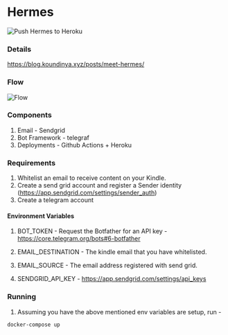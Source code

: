 
# Hermes
![Push Hermes to Heroku](https://github.com/koundinya/hermes/workflows/Push%20Hermes%20to%20Heroku/badge.svg?branch=master)

### Details

https://blog.koundinya.xyz/posts/meet-hermes/


###  Flow
![Flow](docs/hermes-initial-arch.png)


###  Components

1. Email - Sendgrid
2. Bot Framework  - telegraf
3. Deployments - Github Actions + Heroku

### Requirements

1. Whitelist an email to receive content on your Kindle.
2. Create a send grid account and register a Sender identity (https://app.sendgrid.com/settings/sender_auth)
3. Create a telegram account

#### Environment Variables

1. BOT_TOKEN - Request the Botfather for an API key - https://core.telegram.org/bots#6-botfather

2. EMAIL_DESTINATION - The kindle email that you have whitelisted.

3. EMAIL_SOURCE - The email address registered with send grid.

4. SENDGRID_API_KEY - https://app.sendgrid.com/settings/api_keys


### Running

1. Assuming you have the above mentioned env variables are setup,
run -
```bash
docker-compose up
```
